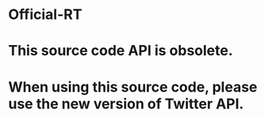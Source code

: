 # Official-RT
# This source code API is obsolete.
# When using this source code, please use the new version of Twitter API.
